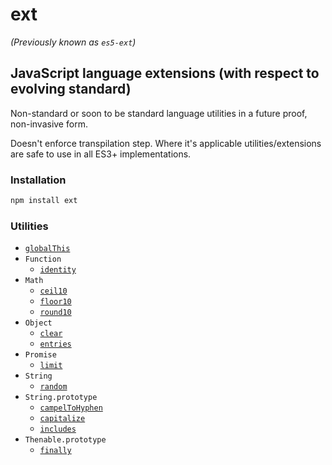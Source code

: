 # ext

_(Previously known as `es5-ext`)_

## JavaScript language extensions (with respect to evolving standard)

Non-standard or soon to be standard language utilities in a future proof, non-invasive form.

Doesn't enforce transpilation step. Where it's applicable utilities/extensions are safe to use in all ES3+ implementations.

### Installation

```bash
npm install ext
```

### Utilities

- [`globalThis`](docs/global-this.md)
- `Function`
  - [`identity`](docs/function/identity.md)
- `Math`
  - [`ceil10`](docs/math/ceil-10.md)
  - [`floor10`](docs/math/floor-10.md)
  - [`round10`](docs/math/round-10.md)
- `Object`
  - [`clear`](docs/object/clear.md)
  - [`entries`](docs/object/entries.md)
- `Promise`
  - [`limit`](docs/promise/limit.md)
- `String`
  - [`random`](docs/string/random.md)
- `String.prototype`
  - [`campelToHyphen`](docs/string_/camel-to-hyphen.md)
  - [`capitalize`](docs/string_/capitalize.md)
  - [`includes`](docs/string_/includes.md)
- `Thenable.prototype`
  - [`finally`](docs/thenable_/finally.md)
